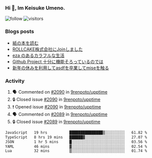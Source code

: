 ### Hi 👋, Im Keisuke Umeno.

<!--
**9renpoto/9renpoto** is a ✨ _special_ ✨ repository because its `README.md` (this file) appears on your GitHub profile.

Here are some ideas to get you started:

- 🔭 I’m currently working on ...
- 🌱 I’m currently learning ...
- 👯 I’m looking to collaborate on ...
- 🤔 I’m looking for help with ...
- 💬 Ask me about ...
- 📫 How to reach me: ...
- 😄 Pronouns: ...
- ⚡ Fun fact: ...
-->

![follow](https://img.shields.io/github/followers/9renpoto?label=Follow&style=social)
![visitors](https://komarev.com/ghpvc/?username=9renpoto&label=Profile%20views&color=0e75b6&style=flat)

### Blogs posts

<!-- BLOG-POST-LIST:START -->
- [紙の本を読む](https://9renpoto.win/entry/2024/02/25/reading-papar-book)
- [ROLLCAKE株式会社にJoinしました](https://9renpoto.win/entry/2024/02/11/join)
- [eza のあるカラフルな生活](https://9renpoto.win/entry/2024/02/01/eza)
- [Github Project 十分に機能そろっているのでは](https://9renpoto.win/entry/2024/01/14/gh-projects)
- [新年の休みを利用してasdfを卒業してmiseを触る](https://9renpoto.win/entry/2024/01/07/mise)
<!-- BLOG-POST-LIST:END -->

### Activity

<!--START_SECTION:activity-->
1. 🗣 Commented on [#2090](https://github.com/9renpoto/upptime/issues/2090#issuecomment-2038467281) in [9renpoto/upptime](https://github.com/9renpoto/upptime)
2. 🔒 Closed issue [#2090](https://github.com/9renpoto/upptime/issues/2090) in [9renpoto/upptime](https://github.com/9renpoto/upptime)
3. ❗ Opened issue [#2090](https://github.com/9renpoto/upptime/issues/2090) in [9renpoto/upptime](https://github.com/9renpoto/upptime)
4. 🗣 Commented on [#2089](https://github.com/9renpoto/upptime/issues/2089#issuecomment-2038449962) in [9renpoto/upptime](https://github.com/9renpoto/upptime)
5. 🔒 Closed issue [#2089](https://github.com/9renpoto/upptime/issues/2089) in [9renpoto/upptime](https://github.com/9renpoto/upptime)
<!--END_SECTION:activity-->

<!--START_SECTION:waka-->

```txt
JavaScript   19 hrs          ███████████████▒░░░░░░░░░   61.82 %
TypeScript   8 hrs 19 mins   ██████▓░░░░░░░░░░░░░░░░░░   27.07 %
JSON         1 hr 5 mins     █░░░░░░░░░░░░░░░░░░░░░░░░   03.56 %
YAML         46 mins         ▓░░░░░░░░░░░░░░░░░░░░░░░░   02.54 %
Lua          32 mins         ▒░░░░░░░░░░░░░░░░░░░░░░░░   01.74 %
```

<!--END_SECTION:waka-->
